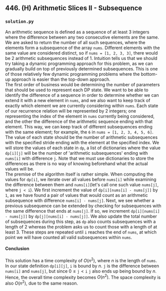 ## 446. (H) Arithmetic Slices II - Subsequence

### `solution.py`
An arithmetic sequence is defined as a sequence of at least 3 integers where the difference between any two consecutive elements are the same. We are asked to return the number of all such sequences, where the elements form a subsequence of the array `nums`. Different elements with the same value are considered distinct, so if `nums = [1, 2, 3, 3]`, there would be 2 arithmetic subsequences instead of 1. Intuition tells us that we should try taking a dynamic programming approach for this problem, as we can gradually build on top of previously determined subsequences. This is one of those relatively few dynamic programming problems where the bottom-up approach is easier than the top-down approach.  
The first order of business would be determining the number of parameters that should be used to represent each DP state. We want to be able to identify the difference of a sequence in order to determine whether we can extend it with a new element in `nums`, and we also want to keep track of exactly which element we are currently considering within `nums`. Each state of our recurrence relation will be represented by 2 integers; one representing the index of the element in `nums` currently being considered, and the other the difference of the arithmetic sequence ending with that element. This way, we can keep track of different subsequences ending with the same element; for example, the `6` in `nums = [1, 2, 3, 4, 5, 6]`. The value of each state should be the number of arithmetic subsequences with the specified stride ending with the element at the specified index. We will store the values of each state in `dp`, a list of dictionaries where the value `dp[i][j]` will be the number of 'arithmetic subsequences' ending with `nums[i]` with difference `j`. Note that we must use dictionaries to store the differences as there is no way of knowing beforehand what the actual values will be.  
The premise of the algorithm itself is rather simple. When computing the values for `dp[i]`, we iterate over all values before `nums[i]` while examining the difference between them and `nums[i]`(let's call one such value `nums[j]`, where `j < i`). We first increment the value of `dp[i][nums[i] - nums[j]]` by `1`, as we have found a pair of values that would count as an arithmetic subsequence with difference `nums[i] - nums[j]`. Next, we see whether a previous subsequence can be extended by checking for subsequences with the same difference that ends at `nums[j]`. If so, we increment `dp[i][nums[i] - nums[j]]` by `dp[j][nums[i] - nums[j]]`. We also update the total number of subsequences during this step, as `dp` also counts subsequences with a length of 2 whereas the problem asks us to count those with a length of at least 3. These steps are repeated until `i` reaches the end of `nums`, at which point we will have counted all valid subsequences within `nums`.  

#### Conclusion
This solution has a time complexity of $O(n^2)$, where $n$ is the length of `nums`. In our state definition `dp[i][j]`, `i` is bound by $n$. `j` is the difference between `nums[i]` and `nums[j]`, but since $0 \leq \texttt{j} \lt \texttt{i}$ `j` also ends up being bound by $n$. Hence, the overall time complexity becomes $O(n^2)$. The space complexity is also $O(n^2)$, due to the same reason.  
  

